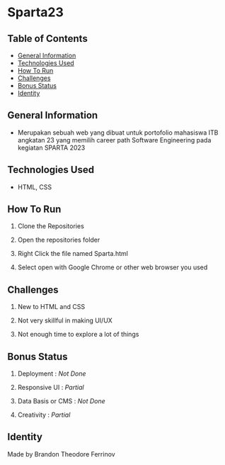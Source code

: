 # Sparta23

## Table of Contents
* [General Information](#general-information)
* [Technologies Used](#technologies-used)
* [How To Run](#How-To-Run)
* [Challenges](#challenges)
* [Bonus Status](#bonus-status)
* [Identity](#identity)
<!-- * [License](#license) -->


## General Information
- Merupakan sebuah web yang dibuat untuk portofolio mahasiswa ITB angkatan 23 yang memilih career path Software Engineering pada kegiatan SPARTA 2023


## Technologies Used
- HTML, CSS

## How To Run
1. Clone the Repositories

2. Open the repositories folder

3. Right Click the file named Sparta.html

4. Select open with Google Chrome or other web browser you used


## Challenges
1. New to HTML and CSS

2. Not very skillful in making UI/UX

3. Not enough time to explore a lot of things


## Bonus Status
1. Deployment : _Not Done_

2. Responsive UI : _Partial_

3. Data Basis or CMS : _Not Done_

4. Creativity : _Partial_


## Identity
Made by Brandon Theodore Ferrinov
